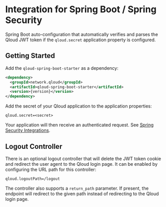 # Integration for Spring Boot / Spring Security

Spring Boot auto-configuration that automatically verifies and parses the Qloud JWT token if the
`qloud.secret` application property is configured.

## Getting Started

Add the `qloud-spring-boot-starter` as a dependency:

```xml
<dependency>
  <groupId>network.qloud</groupId>
  <artifactId>qloud-spring-boot-starter</artifactId>
  <version>{version}</version>
</dependency>
```

Add the secret of your Qloud application to the application properties:

```properties
qloud.secret=<secret>
```

Your application will then receive an authenticated request. See [Spring Security Integrations](https://docs.spring.io/spring-security/site/docs/current/reference/html5/#integrations).

## Logout Controller

There is an optional logout controller that will delete the JWT token cookie and redirect the user agent to the
Qloud login page. It can be enabled by configuring the URL path for this controller:

```properties
qloud.logoutPath=/logout
```

The controller also supports a `return_path` parameter. If present, the endpoint will redirect to the given path instead
of redirecting to the Qloud login page.

